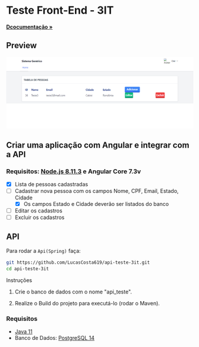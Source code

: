 # Teste Front-End - 3IT

<a href="http://localhost:8080/swagger-ui/index.html"><strong>Dcocumentação »</strong></a>

## Preview

<img src="print.png" alt="Preview">

## Criar uma aplicação com Angular e integrar com a API

### Requisitos: [Node.js 8.11.3](https://nodejs.org/) e Angular Core 7.3v

- [x] Lista de pessoas cadastradas
- [ ] Cadastrar nova pessoa com os campos Nome, CPF, Email, Estado, Cidade
  - [x] Os campos Estado e Cidade deverão ser listados do banco
- [ ] Editar os cadastros
- [ ] Excluir os cadastros

## API

Para rodar a `Api(Spring)` faça:
 
```bash
git https://github.com/LucasCosta619/api-teste-3it.git
cd api-teste-3it
```

Instruções

1. Crie o banco de dados com o nome "api_teste".

2. Realize o Build do projeto para executá-lo (rodar o Maven).

### Requisitos
- [Java 11](https://www.oracle.com/br/java/technologies/javase/jdk11-archive-downloads.html)
- Banco de Dados: [PostgreSQL 14](https://www.postgresql.org/download/)
